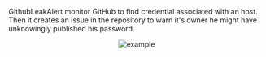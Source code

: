 GithubLeakAlert monitor GitHub to find credential associated with an host. Then it creates an issue in the repository to warn it's owner he might have unknowingly published his password.

<p align="center">
  <img src="http://i.imgur.com/Az8ACOM.png" alt="example"/>
</p>
